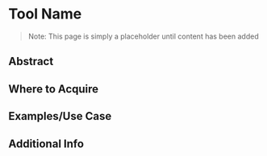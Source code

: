 Tool Name
========

>Note: This page is simply a placeholder until content has been added

Abstract
--------

Where to Acquire
---------


Examples/Use Case
---------


Additional Info
--------------
